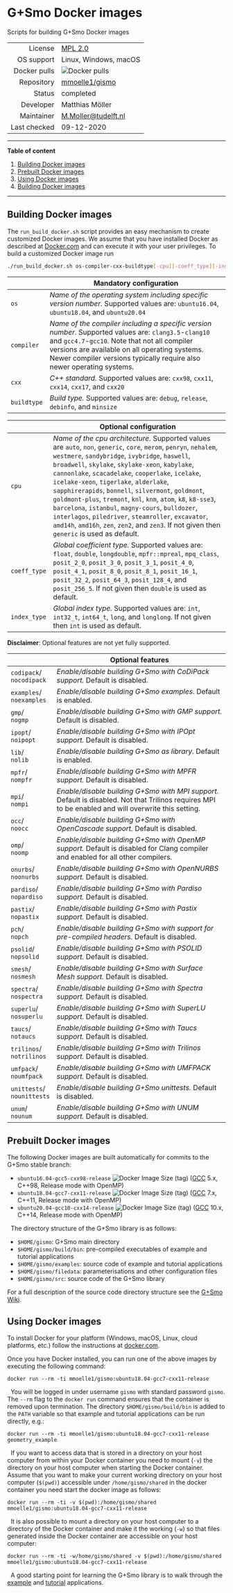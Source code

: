 # G+Smo Docker images

Scripts for building G+Smo Docker images

|||
|--:|---|
|License|[MPL 2.0](https://www.mozilla.org/en-US/MPL/2.0/)|
|OS support|Linux, Windows, macOS|
|Docker pulls| ![Docker pulls](https://img.shields.io/docker/pulls/mmoelle1/gismo) |
|Repository|[mmoelle1/gismo](https://hub.docker.com/repository/docker/mmoelle1/gismo)|
|Status|completed|
|Developer|Matthias Möller|
|Maintainer|M.Moller@tudelft.nl|
|Last checked|09-12-2020|

***
__Table of content__
1. [Building Docker images](#building-docker-images)
2. [Prebuilt Docker images](#prebuilt-docker-images)
3. [Using Docker images](#using-docker-images)
4. [Building Docker images](#using-docker-images)

***

## Building Docker images

The `run_build_docker.sh` script provides an easy mechanism to create
customized Docker images. We assume that you have installed Docker as
described at [Docker.com](https://www.docker.com/get-started) and can
execute it with your user privileges. To build a customized Docker
image run

```bash
./run_build_docker.sh os-compiler-cxx-buildtype[-cpu][-coeff_type][-index_type][-option0][-option1][...][:arch][/branch]
```
| | Mandatory configuration |
|-|-|
| `os` | _Name of the operating system including specific version number._ Supported values are: `ubuntu16.04`, `ubuntu18.04`, and `ubuntu20.04` |
| `compiler` | _Name of the compiler including a specific version number._ Supported values are: `clang3.5`-`clang10` and `gcc4.7`-`gcc10`. Note that not all compiler versions are available on all operating systems. Newer compiler versions typically require also newer operating systems. |
| `cxx` | _C++ standard._ Supported values are: `cxx98`, `cxx11`, `cxx14`, `cxx17`, and `cxx20` |
| `buildtype` | _Build type._ Supported values are: `debug`, `release`, `debinfo`, and `minsize` |

| | Optional configuration |
|-|-|
| `cpu`| _Name of the cpu architecture._ Supported values are `auto`, `non`, `generic`, `core`, `merom`, `penryn`, `nehalem`, `westmere`, `sandybridge`, `ivybridge`, `haswell`, `broadwell`, `skylake`, `skylake-xeon`, `kabylake`, `cannonlake`, `scacadelake`, `cooperlake`, `icelake`, `icelake-xeon`, `tigerlake`, `alderlake`, `sapphirerapids`, `bonnell`, `silvermont`, `goldmont`, `goldmont-plus`, `tremont`, `knl`, `knm`, `atom`, `k8`, `k8-sse3`, `barcelona`, `istanbul`, `magny-cours`, `bulldozer`, `interlagos`, `piledriver`, `steamroller`, `excavator`, `amd14h`, `amd16h`, `zen`, `zen2`, and `zen3`. If not given then `generic` is used as default. |
| `coeff_type`| _Global coefficient type._ Supported values are: `float`, `double`, `longdouble`, `mpfr::mpreal`, `mpq_class`, `posit_2_0`, `posit_3_0`, `posit_3_1`, `posit_4_0`, `posit_4_1`, `posit_8_0`, `posit_8_1`, `posit_16_1`, `posit_32_2`, `posit_64_3`, `posit_128_4`, and `posit_256_5`. If not given then `double` is used as default. |
| `index_type` | _Global index type._ Supported values are: `int`, `int32_t`, `int64_t`, `long`, and `longlong`. If not given then `int` is used as default. |

__Disclaimer__: Optional features are not yet fully supported. 

| | Optional features |
|-|-|
| `codipack`/<br>`nocodipack` | _Enable/disable building G+Smo with CoDiPack support._ Default is disabled. |
| `examples`/<br>`noexamples` | _Enable/disable building G+Smo examples._ Default is enabled. |
| `gmp`/<br>`nogmp` | _Enable/disable building G+Smo with GMP support._ Default is disabled. |
|`ipopt`/<br>`noipopt` | _Enable/disable building G+Smo with IPOpt support._ Default is disabled. |
| `lib`/<br>`nolib` | _Enable/disable building G+Smo as library._ Default is enabled. |
| `mpfr`/<br>`nompfr` | _Enable/disable building G+Smo with MPFR support._ Default is disabled. |
| `mpi`/<br>`nompi` | _Enable/disable building G+Smo with MPI support._ Default is disabled. Not that Trilinos requires MPI to be enabled and will overwrite this setting. |
| `occ`/<br>`noocc` | _Enable/disable building G+Smo with OpenCascade support._ Default is disabled. |
| `omp`/<br>`noomp` | _Enable/disable building G+Smo with OpenMP support._ Default is disabled for Clang compiler and enabled for all other compilers. |
| `onurbs`/<br>`noonurbs` | _Enable/disable building G+Smo with OpenNURBS support._ Default is disabled. |
| `pardiso`/<br>`nopardiso` | _Enable/disable building G+Smo with Pardiso support._ Default is disabled. |
| `pastix`/<br>`nopastix` | _Enable/disable building G+Smo with Pastix support._ Default is disabled. |
| `pch`/<br>`nopch` | _Enable/disable building G+Smo with support for pre-compiled headers._ Default is disabled. |
| `psolid`/<br>`nopsolid` | _Enable/disable building G+Smo with PSOLID support._ Default is disabled. |
| `smesh`/<br>`nosmesh` | _Enable/disable building G+Smo with Surface Mesh support._ Default is disabled. |
| `spectra`/<br>`nospectra` | _Enable/disable building G+Smo with Spectra support._ Default is disabled. |
| `superlu`/<br>`nosuperlu` | _Enable/disable building G+Smo with SuperLU support._ Default is disabled. |
| `taucs`/<br>`notaucs` | _Enable/disable building G+Smo with Taucs support._ Default is disabled. |
| `trilinos`/<br>`notrilinos` | _Enable/disable building G+Smo with Trilinos support._ Default is disabled. |
| `umfpack`/<br>`noumfpack` | _Enable/disable building G+Smo with UMFPACK support._ Default is disabled. |
| `unittests`/<br>`nounittests` | _Enable/disable building G+Smo unittests._ Default is disabled. |
| `unum`/<br>`nounum` | _Enable/disable building G+Smo with UNUM support._ Default is disabled. |

## Prebuilt Docker images
The following Docker images are built automatically for commits to the G+Smo stable branch:

- `ubuntu16.04-gcc5-cxx98-release` ![Docker Image Size (tag)](https://img.shields.io/docker/image-size/mmoelle1/gismo/latest-ubuntu16.04-gcc5-release) ([GCC](https://gcc.gnu.org/) 5.x, C++98, Release mode with OpenMP)
- `ubuntu18.04-gcc7-cxx11-release` ![Docker Image Size (tag)](https://img.shields.io/docker/image-size/mmoelle1/gismo/latest-ubuntu18.04-gcc7-release) ([GCC](https://gcc.gnu.org/) 7.x, C++11, Release mode with OpenMP)
- `ubuntu20.04-gcc10-cxx14-release` ![Docker Image Size (tag)](https://img.shields.io/docker/image-size/mmoelle1/gismo/latest-ubuntu20.04-gcc10-release) ([GCC](https://gcc.gnu.org/) 10.x, C++14, Release mode with OpenMP)


&nbsp;
The directory structure of the G+Smo library is as follows:
- `$HOME/gismo`: G+Smo main directory
- `$HOME/gismo/build/bin`: pre-compiled executables of example and tutorial applications
- `$HOME/gismo/examples`: source code of example and tutorial applications
- `$HOME/gismo/filedata`: parameterisations and other configuration files
- `$HOME/gismo/src`: source code of the G+Smo library

For a full description of the source code directory structure see the [G+Smo Wiki](https://www.gs.jku.at/trac/gismo/wiki/public/Compiling#Sourcedirectorytree).

## Using Docker images
To install Docker for your platform (Windows, macOS, Linux, cloud platforms, etc.) follow the instructions at [docker.com](https://docs.docker.com/get-started/).

Once you have Docker installed, you can run one of the above images by executing the following command:
```
docker run --rm -ti mmoelle1/gismo:ubuntu18.04-gcc7-cxx11-release
```
&nbsp;
You will be logged in under username `gismo` with standard password `gismo`. The `--rm` flag to the `docker run` command ensures that the container is removed upon termination. The directory `$HOME/gismo/build/bin` is added to the `PATH` variable so that example and tutorial applications can be run directly, e.g.:
```
docker run --rm -ti mmoelle1/gismo:ubuntu18.04-gcc7-cxx11-release geometry_example
```

&nbsp;
If you want to access data that is stored in a directory on your host computer from within your Docker container you need to mount (`-v`) the directory on your host computer when starting the Docker container. Assume that you want to make your current working directory on your host computer (`$(pwd)`) accessible under `/home/gismo/shared` in the docker container you need start the docker image as follows:
```
docker run --rm -ti -v $(pwd):/home/gismo/shared mmoelle1/gismo:ubuntu18.04-gcc7-cxx11-release
```
&nbsp;
It is also possible to mount a directory on your host computer to a directory of the Docker container and make it the working (`-w`) so that files generated inside the Docker container are accessible on your host computer:
```
docker run --rm -ti -w/home/gismo/shared -v $(pwd):/home/gismo/shared mmoelle1/gismo:ubuntu18.04-gcc7-cxx11-release
```
&nbsp;
A good starting point for learning the G+Smo library is to walk through the [example](https://www.gs.jku.at/trac/gismo/wiki/public/Doxygen/Examples) and [tutorial](https://www.gs.jku.at/trac/gismo/wiki/public/Doxygen/Tutorials) applications.
